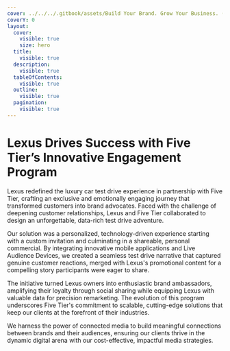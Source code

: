 ```yaml
---
cover: ../../../.gitbook/assets/Build Your Brand. Grow Your Business. (1).png
coverY: 0
layout:
  cover:
    visible: true
    size: hero
  title:
    visible: true
  description:
    visible: true
  tableOfContents:
    visible: true
  outline:
    visible: true
  pagination:
    visible: true
---
```


# Lexus Drives Success with Five Tier’s Innovative Engagement Program

Lexus redefined the luxury car test drive experience in partnership with Five Tier, crafting an exclusive and emotionally engaging journey that transformed customers into brand advocates. Faced with the challenge of deepening customer relationships, Lexus and Five Tier collaborated to design an unforgettable, data-rich test drive adventure.

Our solution was a personalized, technology-driven experience starting with a custom invitation and culminating in a shareable, personal commercial. By integrating innovative mobile applications and Live Audience Devices, we created a seamless test drive narrative that captured genuine customer reactions, merged with Lexus's promotional content for a compelling story participants were eager to share.

The initiative turned Lexus owners into enthusiastic brand ambassadors, amplifying their loyalty through social sharing while equipping Lexus with valuable data for precision remarketing. The evolution of this program underscores Five Tier's commitment to scalable, cutting-edge solutions that keep our clients at the forefront of their industries.

We harness the power of connected media to build meaningful connections between brands and their audiences, ensuring our clients thrive in the dynamic digital arena with our cost-effective, impactful media strategies.
